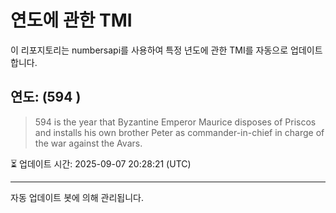 
# 연도에 관한 TMI

이 리포지토리는 numbersapi를 사용하여 특정 년도에 관한 TMI를 자동으로 업데이트합니다.

## 연도: (594 )
> 594 is the year that Byzantine Emperor Maurice disposes of Priscos and installs his own brother Peter as commander-in-chief in charge of the war against the Avars.

⏳ 업데이트 시간: 2025-09-07 20:28:21 (UTC)

---
자동 업데이트 봇에 의해 관리됩니다.
